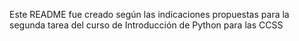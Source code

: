 Este README fue creado según las indicaciones propuestas para la segunda tarea del curso de Introducción de Python para las CCSS
